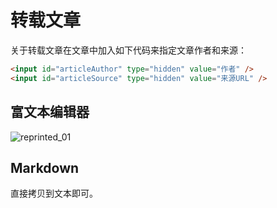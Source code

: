 # 转载文章
 
关于转载文章在文章中加入如下代码来指定文章作者和来源：

```html
<input id="articleAuthor" type="hidden" value="作者" />
<input id="articleSource" type="hidden" value="来源URL" />
```


## 富文本编辑器

![reprinted_01](https://cdn.jsdelivr.net/gh/wangyang0210/pic/imgs/project/cnblogs/reprinted_01.png)

## Markdown

直接拷贝到文本即可。
